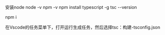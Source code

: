 安装node
node -v
npm -v
npm install typescript -g
tsc --version

npm i

在Vscode的任务菜单下，打开运行生成任务，然后选择tsc：构建-tsconfig.json
